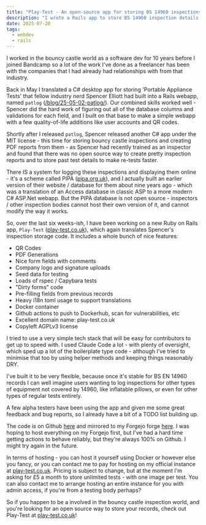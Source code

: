 ```yaml
---
title: "Play-Test - An open-source app for storing BS 14960 inspections of inflatable play equipment"
description: "I wrote a Rails app to store BS 14960 inspection details - for inspectors of bouncy castles and other inflatable play equipment"
date: 2025-07-20
tags:
  - webdev
  - rails
---
```


I worked in the bouncy castle world as a software dev for 10 years before I joined Bandcamp so a lot of the work I've done as a freelancer has been with the companies that I had already had relationships with from that industry.

Back in May I translated a C# desktop app for storing 'Portable Appliance Tests' that fellow industry nerd Spencer Elliott had built into a Rails webapp, named `patlog` ([/blog/25-05-02-patlog/](/blog/25-05-02-patlog/)). Our combined skills worked well - Spencer did the hard work of figuring out all of the database columns and validations for each field, and I built on that base to make a simple webapp with a few quality-of-life additions like user accounts and QR codes.

Shortly after I released `patlog`, Spencer released another C# app under the MIT license - this time for storing bouncy castle inspections and creating PDF reports from them - as Spencer had recently trained as an inspector and found that there was no open source way to create pretty inspection reports and to store past test details to make re-tests faster.

There IS a system for logging these inspections and displaying them online - it's a scheme called PIPA ([pipa.org.uk](https://www.pipa.org.uk)), and I actually built an earlier version of their website / database for them about nine years ago - which was a translation of an Access database in classic ASP to a more modern C# ASP.Net webapp. But the PIPA database is not open source - inspectors / other inspection bodies cannot host their own version of it, and cannot modify the way it works.

So, over the last six weeks-ish, I have been working on a new Ruby on Rails app, `Play-Test` ([play-test.co.uk](https://play-test.co.uk)), which again translates Spencer's inspection storage code. It includes a whole bunch of nice features:

- QR Codes
- PDF Generations
- Nice form fields with comments
- Company logo and signature uploads
- Seed data for testing
- Loads of rspec / Capybara tests
- "Dirty forms" code
- Pre-filling fields from previous records
- Heavy i18n toml usage to support translations
- Docker container
- Github actions to push to Dockerhub, scan for vulnerabilities, etc
- Excellent domain name: play-test.co.uk
- Copyleft AGPLv3 license

I tried to use a very simple tech stack that will be easy for contributors to get up to speed with. I used Claude Code a lot - with plenty of oversight, which sped up a lot of the boilerplate type code - although I've tried to minimise that too by using helper methods and keeping things reasonably DRY.

I've built it to be very flexible, because once it's stable for BS EN 14960 records I can well imagine users wanting to log inspections for other types of equipment not covered by 14960, like inflatable pillows, or even for other types of regular tests entirely.

A few alpha testers have been using the app and given me some great feedback and bug reports, so I already have a bit of a TODO list building up.

The code is on Github [here](https://github.com/chobble-mirror/play-test/) and mirrored to my Forgejo forge [here](https://git.chobble.com/chobble/play-test/). I was hoping to host everything on my Forgejo first, but I've had a hard time getting actions to behave reliably, but they're always 100% on Github. I might try again in the future.

In terms of hosting - you can host it yourself using Docker or however else you fancy, or you can contact me to pay for hosting on my official instance at [play-test.co.uk](https://play-test.co.uk). Pricing is subject to change, but at the moment I'm asking for £5 a month to store unlimited tests - with one image per test. You can also contact me to arrange hosting an entire instance for you with admin access, if you're from a testing body perhaps?

So if you happen to be a involved in the bouncy castle inspection world, and you're looking for an open source way to store your records, check out Play-Test at [play-test.co.uk](https://play-test.co.uk)!
